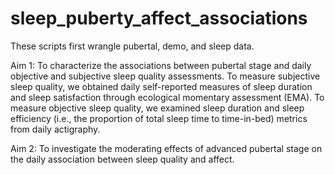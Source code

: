 # sleep_puberty_affect_associations

These scripts first wrangle pubertal, demo, and sleep data.  

Aim 1: To characterize the associations between pubertal stage and daily objective and subjective sleep quality assessments. To measure subjective sleep quality, we obtained daily self-reported measures of sleep duration and sleep satisfaction through ecological momentary assessment (EMA). To measure objective sleep quality, we examined sleep duration and sleep efficiency (i.e., the proportion of total sleep time to time-in-bed) metrics from daily actigraphy.

Aim 2: To investigate the moderating effects of advanced pubertal stage on the daily association between sleep quality and affect. 